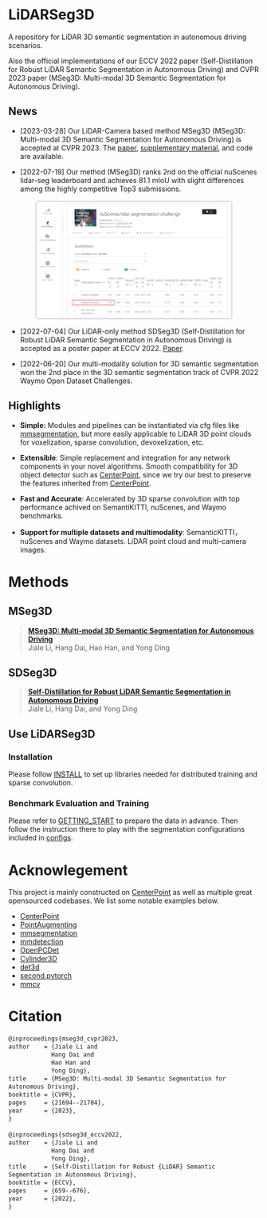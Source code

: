 # LiDARSeg3D


A repository for LiDAR 3D semantic segmentation in autonomous driving scenarios. 

Also the official implementations of our ECCV 2022 paper (Self-Distillation for Robust LiDAR Semantic Segmentation in Autonomous Driving) and CVPR 2023 paper (MSeg3D: Multi-modal 3D Semantic Segmentation for Autonomous Driving).



## News

<!-- - [2022-07-14] Initial release for the implementation of SDSeg3D.   -->

- [2023-03-28] Our LiDAR-Camera based method MSeg3D (MSeg3D: Multi-modal 3D Semantic Segmentation for Autonomous Driving) is accepted at CVPR 2023. The [paper](https://arxiv.org/abs/2303.08600), [supplementary material](https://drive.google.com/file/d/12jN0cEH4zSwgArUaMF6HW1HC-eJnEM6p/view?usp=sharing), and code are available.

- [2022-07-19] Our method (MSeg3D) ranks 2nd on the official nuScenes lidar-seg leaderboard and achieves 81.1 mIoU with slight differences among the highly competitive Top3 submissions.

<p align="center"> <img src='docs/semnusc_leaderboard.png' align="center" height="240px"> </p>

- [2022-07-04] Our LiDAR-only method SDSeg3D (Self-Distillation for Robust LiDAR Semantic Segmentation in Autonomous Driving) is accepted as a poster paper at ECCV 2022. [Paper](https://link.springer.com/content/pdf/10.1007/978-3-031-19815-1_38.pdf?pdf=inline%20link).

- [2022-06-20] Our multi-modality solution for 3D semantic segmentation won the 2nd place in the 3D semantic segmentation track of CVPR 2022 Waymo Open Dataset Challenges. 

<!-- ## Contact
Any questions or suggestions are welcome! 

Jiale Li [jialeli@zju.edu.cn](mailto:jialeli@zju.edu.cn) (ZJU), and
Hang Dai [hang.dai.cs@gmail.com](mailto:hang.dai.cs@gmail.com) (MBZUAI) -->


## Highlights

- **Simple:** Modules and pipelines can be instantiated via cfg files like [mmsegmentation](https://github.com/open-mmlab/mmsegmentation), but more easily applicable to LiDAR 3D point clouds for voxelization, sparse convolution, devoxelization, etc. 

- **Extensible**: Simple replacement and integration for any network components in your novel algorithms. Smooth compatibility for 3D object detector such as [CenterPoint](https://github.com/tianweiy/CenterPoint), since we try our best to preserve the features inherited from [CenterPoint](https://github.com/tianweiy/CenterPoint). 

- **Fast and Accurate**: Accelerated by 3D sparse convolution with top performance achived on SemantiKITTI, nuScenes, and Waymo benchmarks. 


- **Support for multiple datasets and multimodality**: SemanticKITTI，nuScenes and Waymo datasets. LiDAR point cloud and multi-camera images.


# Methods
## MSeg3D
> [**MSeg3D: Multi-modal 3D Semantic Segmentation for Autonomous Driving**](https://arxiv.org/abs/2303.08600)            
> Jiale Li, Hang Dai, Hao Han, and Yong Ding       



## SDSeg3D
> [**Self-Distillation for Robust LiDAR Semantic Segmentation in Autonomous Driving**](https://link.springer.com/content/pdf/10.1007/978-3-031-19815-1_38.pdf?pdf=inline%20link)            
> Jiale Li, Hang Dai, and Yong Ding        
 


## Use LiDARSeg3D


### Installation
Please follow [INSTALL](docs/INSTALL.md) to set up libraries needed for distributed training and sparse convolution.

### Benchmark Evaluation and Training 
Please refer to [GETTING_START](docs/GETTING_START.md) to prepare the data in advance. Then follow the instruction there to play with the segmentation configurations included in [configs](configs).





# Acknowlegement
This project is mainly constructed on [CenterPoint](https://github.com/tianweiy/CenterPoint) as well as multiple great opensourced codebases. We list some notable examples below. 

* [CenterPoint](https://github.com/tianweiy/CenterPoint)
* [PointAugmenting](https://github.com/VISION-SJTU/PointAugmenting)
* [mmsegmentation](https://github.com/open-mmlab/mmsegmentation)
* [mmdetection](https://github.com/open-mmlab/mmdetection)
* [OpenPCDet](https://github.com/open-mmlab/OpenPCDet)
* [Cylinder3D](https://github.com/xinge008/Cylinder3D)
* [det3d](https://github.com/poodarchu/det3d)
* [second.pytorch](https://github.com/traveller59/second.pytorch)
* [mmcv](https://github.com/open-mmlab/mmcv)


# Citation
    @inproceedings{mseg3d_cvpr2023,
    author    = {Jiale Li and
                Hang Dai and
                Hao Han and
                Yong Ding},
    title     = {MSeg3D: Multi-modal 3D Semantic Segmentation for Autonomous Driving},
    booktitle = {CVPR},
    pages     = {21694--21704},
    year      = {2023},
    }

    @inproceedings{sdseg3d_eccv2022,
    author    = {Jiale Li and
                Hang Dai and
                Yong Ding},
    title     = {Self-Distillation for Robust {LiDAR} Semantic Segmentation in Autonomous Driving},
    booktitle = {ECCV},
    pages     = {659--676},
    year      = {2022},
    }
